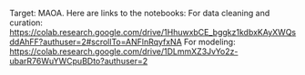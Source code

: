 Target: MAOA. Here are links to the notebooks:
For data cleaning and curation: https://colab.research.google.com/drive/1HhuwxbCE_bggkz1kdbxKAyXWQsddAhFF?authuser=2#scrollTo=ANFlnRqyfxNA
For modeling: https://colab.research.google.com/drive/1DLmmXZ3JvYo2z-ubarR76WuYWCpuBDto?authuser=2
